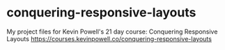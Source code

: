 # conquering-responsive-layouts
My project files for Kevin Powell's 21 day course: Conquering Responsive Layouts https://courses.kevinpowell.co/conquering-responsive-layouts
